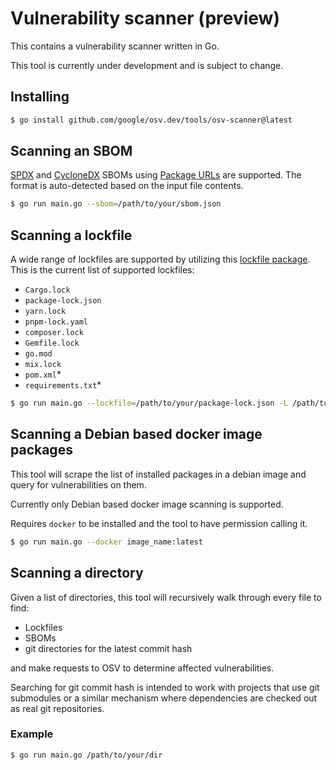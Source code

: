 # Vulnerability scanner (preview)

This contains a vulnerability scanner written in Go.

This tool is currently under development and is subject to change.

## Installing

```bash
$ go install github.com/google/osv.dev/tools/osv-scanner@latest
```

## Scanning an SBOM

[SPDX] and [CycloneDX] SBOMs using [Package URLs] are supported. The format is
auto-detected based on the input file contents.

[SPDX]: https://spdx.dev/
[CycloneDX]: https://cyclonedx.org/
[Package URLs]: https://github.com/package-url/purl-spec

```bash
$ go run main.go --sbom=/path/to/your/sbom.json
```

## Scanning a lockfile

A wide range of lockfiles are supported by utilizing this [lockfile package](https://github.com/G-Rath/osv-detector/tree/main/pkg/lockfile). This is the current list of supported lockfiles:

- `Cargo.lock`        
- `package-lock.json` 
- `yarn.lock`         
- `pnpm-lock.yaml`    
- `composer.lock`     
- `Gemfile.lock`      
- `go.mod`            
- `mix.lock`          
- `pom.xml`\*         
- `requirements.txt`\*

```bash
$ go run main.go --lockfile=/path/to/your/package-lock.json -L /path/to/another/Cargo.lock
```

## Scanning a Debian based docker image packages

This tool will scrape the list of installed packages in a debian image and query for vulnerabilities on them.

Currently only Debian based docker image scanning is supported.

Requires `docker` to be installed and the tool to have permission calling it.

```bash
$ go run main.go --docker image_name:latest
```

## Scanning a directory

Given a list of directories, this tool will recursively walk through every file
to find:
- Lockfiles
- SBOMs
- git directories for the latest commit hash

and make requests to OSV to determine affected vulnerabilities.

Searching for git commit hash is intended to work with projects that use
git submodules or a similar mechanism where dependencies are checked out
as real git repositories.

### Example

```bash
$ go run main.go /path/to/your/dir
```
